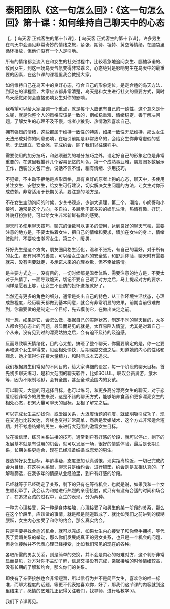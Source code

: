 # 泰阳团队《这一句怎么回》：《这一句怎么回》第十课：如何维持自己聊天中的心态

【，【 鸟天客 正式客生的第十节课】，【 鸟天客 正式客生的第十节课】，许多男生在鸟天中会遇见非常奇妙的情绪之旅，紧张、期待、坦特、黄空等情绪，在脑袋里循环播放，但他们没有一个人是引地。

所有的情绪都会流入在和女生的社交过程中，比较着急地追问女生、腦袖承诺的、致问女生，到这一场鸟天气氛变得非常乖义，心态绝对是影响男生在鸟天中的最重要的因素，在这节课的课程里我会教授大家。

如何维持自己在鸟天中的良好心态，符合自己的形象定位，是定合适的鸟天方法，到现在的课程里，大家应该都非常清楚，鸟天是和女生进行社交的重要方式，同时鸟天感觉如何会直接影响女生对你的影响。

我希望可以给大家强调一个重点，就是每个人应该有自己的一致性，这个意义是什么呢，就是你整个人的风格应该是一致的，例如稳重难、情绪稳定、善于解决问题，了解女生的心理不及不慢，或者小狼狗、热情激烈喜欢自己。

拥有强烈的情绪，这些都属于维持一致性的特质，如果一致性无法维持，那么女生无法形成对你的同意影响，在吸引前期是非常致命的，会给女生你非常虚假的感觉，无法建立、安全感、完成约会，除了我们以往课程中。

需要使用的加分技巧，和必须避免的减分技巧之外，设定好自己的形象定位是非常重要的，在这里我推荐几个容易记忆的角色，第一个成熟事业难，朋友圈多数展示工作，西装公文包开会，说话不仅不慢，稍有情绪、少用技巧。

不犯错，不主动不拒绝是点形风格，具有良好的原者上狗的心态，聊天中，多使用关注女生、安慰女生，给女生可行建议，切实解决女生问题的方法，让女生对你形成依赖，非常适用于长期关系，要注意的地方是。

不在女生主动询问的时候，少关书观点，少讲大道理，第二个，潮难，小奶哥和小狼狗，通常是这个方向，多自拍，多展示丰富多彩的娱乐生活，热情有趣、好玩，外貌打扮独特，可以给女生非常新鲜有趣的感受。

聊天时多使用聊天技巧，聊完的话数可以更多的使用，达到良好的聊天气氛，需要注意的地方是，不要太黏着女生，把自己的情绪和要求，墙加在女生的身上，情绪波动时，不要攻击潮浑女生，第三个，暖男。

好好先生是这个方向，朋友圈风格生活化，温和不张扬，有自己的喜好，对于所有的女生，都有同样的善意，可以给女生强烈的安全感，和舒适体验，聊天时有需要就来，没有需要就走，多承诺未来的心理欲欺，但不牵扯感情。

是主要方式之一，没有目的，一切时候都是温柔体贴，需要注意的地方是，不要太过于热情了，一面导致跪天，切记不要自己暖了对方之后，马上提起对方的要求，同样是愿者上够，让女生不设防的投怀送报就好了。

当然还有更多的角色的细分，通常是突出自己的特色，从工作环境生活状态，心理成熟程度，经历聊天都做到基本同意，就会有非常明显的效果，前期当前很难做到，你需要做的是制定一个目标，先去模仿它，在做出决定之前。

想一想，如果是它，会怎么做，根据自己的实际状态，制定不同的聊天目的，太多人都会犯心态上的问题，最显而易见的就是，太容易陷入情望，尤其是对着自己一个从来，没有见到过的漂亮姑娘之后，会有迫不及待的及迫感。

反而导致聊天情绪化，目的心太想，搞砸了整个聊天，你需要确定的是，你一定要再和这个女生聊得来，见面相处愉快，后期深度交流之后，知道她的内心的性格和观念，她才值得你花费大量精力，和时间成本去追求。

我们根据男生们常见的不同目的，给大家详细的设定，每一个阶段的聊天目标，首先初步聊天练习，是和大范围的聊天软件，比如SOLUL，叹叹会员满游，激木等，因为不限制地狱，会有全国，甚至全球范围内的女孩。

可以聊天，大量的可选择目标，也可以练习，和更多高分漂亮女生的聊天，对于恋爱经验非常少的男生来说，这是不错的聊天方式，能够培养食音和更多漂亮女生的相处心态，积累大量可聊天的目标，互相了解完之后。

可以完成女生主动找你，或爱媚关系，大迟度话题的程度，就证明吸引成功了，现在交通也比较发达，奔线也变得非常简单，然后是爱媚战术，这个方式非常适合短期，并不考虑结婚的男生，来进行大范围的激雷女生目标。

放在微信里，练习关系进接的技巧，通常到户有好感的阶段，就可以停止，剩下的发展基本就是有试用的机会，就可以发展一场，很好的情感体验，最后是长期关系，长期关系更适合，现在已经准备结婚或恋爱的男生。

要选择好女生目标，年龄事疑，态度更加认真诚恨，现实距离较近，一切已完成约会为目标，在这种关系里，聊天只是给约会，进行铺垫，约会则是互相认真的，了解和篩选，在我多年的情感从业经验里，到户有好感的阶段。

已经就等于已经确定了关系，剩下的只有在等待机会，也就是说，如果我和一个女生顺利牵手，我会认为和她进行热烈的亲密接触，就只有有没有合适的时间和场合了，在追求女孩的过程中，女生的表现，分为两种。

一种为心理接受，另一种是身体接触，心理接受了和男生的某一阶段的关系，那么在这个阶段里，应该做的事情，就是都是随道取成了，就比如我们之前讲到的模糊腰跃，女生内心接受了和你的约会，那么真实约会。

只是需要寻找合适的机会，就可以完成，如果女生内心接受了和你牵手拥抱，等代表了爱媚关系的举动，那么你们发展成真正的男女关系，也只是一个机会的问题，但身体接触并不代表心理已经接受，比如我们常见的现在的各种。

各取所需的男女关系，则是简单的交换，并不会是内心的艰难对方，这个判断非常显而易见，对方对你不主动了解，信息交换没有完成，亲密接触的时候情绪较高，没有长期的了解和约会，那么你们的关系。

即使有了亲密接触也会非常短暂，所以信行为并不是简严女生，喜欢你的唯一标准，而聊大程度的话题，等更不代表她喜欢你，好了，那我们这节课的内容就到这里结束了，感情的艺难扎正记得关注我们，找导师，进行私教学习。

我们下节课再见。